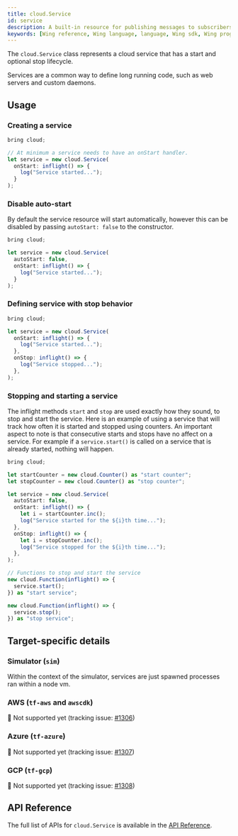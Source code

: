 ```yaml
---
title: cloud.Service 
id: service
description: A built-in resource for publishing messages to subscribers.
keywords: [Wing reference, Wing language, language, Wing sdk, Wing programming language, services]
---
```


The `cloud.Service` class represents a cloud service that has a start and optional stop lifecycle.

Services are a common way to define long running code, such as web servers and custom daemons.

## Usage

### Creating a service

```js
bring cloud;

// At minimum a service needs to have an onStart handler.
let service = new cloud.Service(
  onStart: inflight() => {
    log("Service started...");
  }
);
```
### Disable auto-start

By default the service resource will start automatically, however this can be disabled by 
passing `autoStart: false` to the constructor.

```js
bring cloud;

let service = new cloud.Service(
  autoStart: false,
  onStart: inflight() => {
    log("Service started...");
  }
);
```

### Defining service with stop behavior

```js
bring cloud;

let service = new cloud.Service(
  onStart: inflight() => {
    log("Service started...");
  },
  onStop: inflight() => {
    log("Service stopped...");
  },
);
```

### Stopping and starting a service

The inflight methods `start` and `stop` are used exactly how they sound, to stop and start the service.
Here is an example of using a service that will track how often it is started and stopped using counters.
An important aspect to note is that consecutive starts and stops have no affect on a service. For example
if a `service.start()` is called on a service that is already started, nothing will happen.

```js
bring cloud;

let startCounter = new cloud.Counter() as "start counter";
let stopCounter = new cloud.Counter() as "stop counter";

let service = new cloud.Service(
  autoStart: false,
  onStart: inflight() => {
    let i = startCounter.inc();
    log("Service started for the ${i}th time...");
  },
  onStop: inflight() => {
    let i = stopCounter.inc();
    log("Service stopped for the ${i}th time...");
  },
);

// Functions to stop and start the service
new cloud.Function(inflight() => {
  service.start();
}) as "start service";

new cloud.Function(inflight() => {
  service.stop();
}) as "stop service";
```

## Target-specific details

### Simulator (`sim`)

Within the context of the simulator, services are just spawned processes ran within a node vm.

### AWS (`tf-aws` and `awscdk`)

🚧 Not supported yet (tracking issue: [#1306](https://github.com/winglang/wing/issues/1306))

### Azure (`tf-azure`)

🚧 Not supported yet (tracking issue: [#1307](https://github.com/winglang/wing/issues/1307))

### GCP (`tf-gcp`)

🚧 Not supported yet (tracking issue: [#1308](https://github.com/winglang/wing/issues/1308))

## API Reference

The full list of APIs for `cloud.Service` is available in the [API Reference](../05-reference/wingsdk-api.md).
